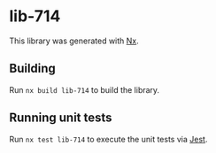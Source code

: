 # lib-714

This library was generated with [Nx](https://nx.dev).

## Building

Run `nx build lib-714` to build the library.

## Running unit tests

Run `nx test lib-714` to execute the unit tests via [Jest](https://jestjs.io).
